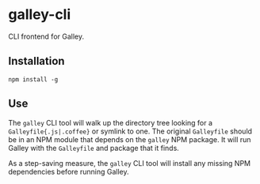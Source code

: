 # galley-cli

CLI frontend for Galley.

## Installation

`npm install -g`

## Use

The `galley` CLI tool will walk up the directory tree looking for a `Galleyfile{.js|.coffee}` or
symlink to one. The original `Galleyfile` should be in an NPM module that depends on the
`galley` NPM package. It will run Galley with the `Galleyfile` and package that it finds.

As a step-saving measure, the `galley` CLI tool will install any missing NPM dependencies before
running Galley.
